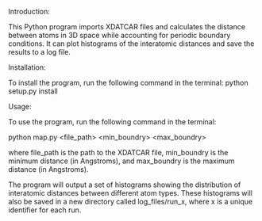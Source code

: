 
Introduction:

This Python program imports XDATCAR files and calculates the distance between atoms in 3D space while accounting for periodic boundary conditions. It can plot histograms of the interatomic distances and save the results to a log file.

Installation:

To install the program, run the following command in the terminal:
python setup.py install

Usage:

To use the program, run the following command in the terminal:

python map.py <file_path> <min_boundry> <max_boundry>

where file_path is the path to the XDATCAR file, min_boundry is the minimum distance (in Angstroms), and max_boundry is the maximum distance (in Angstroms).

The program will output a set of histograms showing the distribution of interatomic distances between different atom types. These histograms will also be saved in a new directory called log_files/run_x, where x is a unique identifier for each run.
